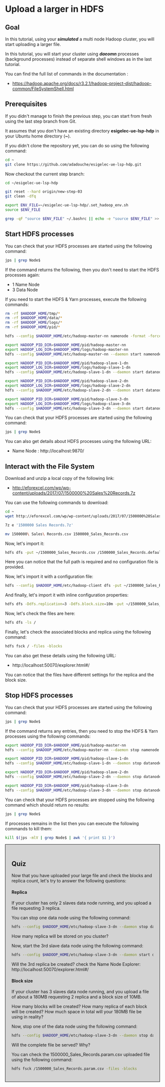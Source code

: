 # Upload a larger in HDFS

## Goal

In this tutorial, using your ***simulated*** a multi node Hadoop cluster, you will start uploading a larger file.

In this tutorial, you will start your cluster using ***daeomn*** processes (background processes) instead of separate shell windows as in the last tutorial.

You can find the full list of commands in the documentation :

- https://hadoop.apache.org/docs/r3.2.1/hadoop-project-dist/hadoop-common/FileSystemShell.html

## Prerequisites

If you didn't manage to finish the previous step, you can start from fresh using the last step branch from Git.

It assumes that you don't have an existing directory **esigelec-ue-lsp-hdp** in your Ubuntu home directory (**~**).

If you didn't clone the repository yet, you can do so using the following command:

```sh
cd ~
git clone https://github.com/adadouche/esigelec-ue-lsp-hdp.git
```

Now checkout the current step branch:

```sh
cd ~/esigelec-ue-lsp-hdp

git reset --hard origin/new-step-03
git clean -dfq

export ENV_FILE=~/esigelec-ue-lsp-hdp/.set_hadoop_env.sh
source $ENV_FILE

grep -qF "source $ENV_FILE" ~/.bashrc || echo -e "source $ENV_FILE" >> ~/.bashrc
```

## Start HDFS processes

You can check that your HDFS processes are started using the following command:

```sh
jps | grep Node$
```

If the command returns the following, then you don't need to start the HDFS processes again:
 - 1 Name Node
 - 3 Data Node

If you need to start the HDFS & Yarn processes, execute the following commands:

```sh
rm -rf $HADOOP_HOME/tmp/*
rm -rf $HADOOP_HOME/data/*
rm -rf $HADOOP_HOME/logs/*
rm -rf $HADOOP_HOME/pid/*

hdfs --config $HADOOP_HOME/etc/hadoop-master-nn namenode -format -force -clusterID local

export HADOOP_PID_DIR=$HADOOP_HOME/pid/hadoop-master-nn
export HADOOP_LOG_DIR=$HADOOP_HOME/logs/hadoop-master-nn
hdfs --config $HADOOP_HOME/etc/hadoop-master-nn --daemon start namenode

export HADOOP_PID_DIR=$HADOOP_HOME/pid/hadoop-slave-1-dn
export HADOOP_LOG_DIR=$HADOOP_HOME/logs/hadoop-slave-1-dn
hdfs --config $HADOOP_HOME/etc/hadoop-slave-1-dn --daemon start datanode

export HADOOP_PID_DIR=$HADOOP_HOME/pid/hadoop-slave-2-dn
export HADOOP_LOG_DIR=$HADOOP_HOME/logs/hadoop-slave-2-dn
hdfs --config $HADOOP_HOME/etc/hadoop-slave-2-dn --daemon start datanode

export HADOOP_PID_DIR=$HADOOP_HOME/pid/hadoop-slave-3-dn
export HADOOP_LOG_DIR=$HADOOP_HOME/logs/hadoop-slave-3-dn
hdfs --config $HADOOP_HOME/etc/hadoop-slave-3-dn --daemon start datanode
```

You can check that your HDFS processes are started using the following command:

```sh
jps | grep Node$
```

You can also get details about HDFS processes using the following URL:

 - Name Node : http://localhost:9870/

## Interact with the File System

Download and unzip a local copy of the following link:

- http://eforexcel.com/wp/wp-content/uploads/2017/07/1500000%20Sales%20Records.7z

You can use the following commands to download:

```sh
cd ~
wget http://eforexcel.com/wp/wp-content/uploads/2017/07/1500000%20Sales%20Records.7z

7z e '1500000 Sales Records.7z'

mv 1500000\ Sales\ Records.csv 1500000_Sales_Records.csv
```

Now, let's import it:

```sh
hdfs dfs -put ~/1500000_Sales_Records.csv /1500000_Sales_Records.default.csv
```

Here you can notice that the full path is required and no configuration file is provided.

Now, let's import it with a configuration file:

```sh
hdfs --config $HADOOP_HOME/etc/hadoop-client dfs -put ~/1500000_Sales_Records.csv /1500000_Sales_Records.client.csv
```

And finally, let's import it with inline configuration properties:

```sh
hdfs dfs -Ddfs.replication=3 -Ddfs.block.size=10m -put ~/1500000_Sales_Records.csv  /1500000_Sales_Records.param.csv
```

Now, let's check the files are here:

```sh
hdfs dfs -ls /
```

Finally, let's check the associated blocks and replica using the following command:

```sh
hdfs fsck / -files -blocks
```

You can also get these details using the following URL:

 - http://localhost:50070/explorer.html#/

You can notice that the files have different settings for the replica and the block size.

## Stop HDFS processes

You can check that your HDFS processes are started using the following command:

```sh
jps | grep Node$
```

If the command returns any entries, then you need to stop the HDFS & Yarn processes using the following commands:

```sh
export HADOOP_PID_DIR=$HADOOP_HOME/pid/hadoop-master-nn
hdfs --config $HADOOP_HOME/etc/hadoop-master-nn --daemon stop namenode

export HADOOP_PID_DIR=$HADOOP_HOME/pid/hadoop-slave-1-dn
hdfs --config $HADOOP_HOME/etc/hadoop-slave-1-dn --daemon stop datanode

export HADOOP_PID_DIR=$HADOOP_HOME/pid/hadoop-slave-2-dn
hdfs --config $HADOOP_HOME/etc/hadoop-slave-2-dn --daemon stop datanode

export HADOOP_PID_DIR=$HADOOP_HOME/pid/hadoop-slave-3-dn
hdfs --config $HADOOP_HOME/etc/hadoop-slave-3-dn --daemon stop datanode
```

You can check that your HDFS processes are stopped using the following command which should return no results:

```sh
jps | grep Node$
```

If processes remains in the list then you can execute the following commands to kill them:

```sh
kill $(jps -mlV | grep Node$ | awk '{ print $1 }')
```

<div style="background-color: #D3D3D3; padding: 20px;  border: 1px solid black;" >

## Quiz

Now that you have uploaded your large file and check the blocks and replica count, let's try to answer the following questions:

#### Replica

If your cluster has only 2 slaves data node running, and you upload a file requesting 3 replica.

You can stop one data node using the following command:

```sh
hdfs --config $HADOOP_HOME/etc/hadoop-slave-3-dn --daemon stop datanode
```

How many replica will be stored on you cluster?

Now, start the 3rd slave data node using the following command:

```sh
hdfs --config $HADOOP_HOME/etc/hadoop-slave-3-dn --daemon start datanode
```

Will the 3rd replica be created? check the Name Node Explorer: http://localhost:50070/explorer.html#/

#### Block size

If your cluster has 3 slaves data node running, and you upload a file of about a 180MB requesting 2 replica and a block size of 10MB.

How many blocks will be created? How many replica of each block will be created? How much space in total will your 180MB file be using in reality?

Now, stop one of the data node using the following command:

```sh
hdfs --config $HADOOP_HOME/etc/hadoop-slave-3-dn --daemon stop datanode
```

Will the complete file be served? Why?

You can check the 1500000_Sales_Records.param.csv uploaded file using the following command:

```sh
hdfs fsck /1500000_Sales_Records.param.csv -files -blocks
```

</div
